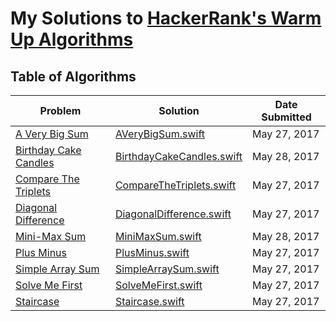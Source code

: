 # My Solutions to [HackerRank's Warm Up Algorithms](https://www.hackerrank.com/domains/algorithms/warmup)
## Table of Algorithms
| Problem | Solution | Date Submitted |
| ------- | -------- | -------- |
| [A Very Big Sum](https://www.hackerrank.com/challenges/a-very-big-sum) | [AVeryBigSum.swift](A%20Very%20Big%20Sum/AVeryBigSum.swift) | May 27, 2017 |
| [Birthday Cake Candles](http://www.hackerrank.com/challenges/birthday-cake-candles) | [BirthdayCakeCandles.swift](Birthday%20Cake%20Candles/BirthdayCakeCandles.swift) | May 28, 2017 |
| [Compare The Triplets](https://www.hackerrank.com/challenges/compate-the-triplets) | [CompareTheTriplets.swift](A%20Very%20Big%20Sum/AVeryBigSum.swift) | May 27, 2017 |
| [Diagonal Difference](https://www.hackerrank.com/challenges/diagonal-difference) | [DiagonalDifference.swift](Diagonal%20Difference/DiagonalDifference.swift) | May 27, 2017 |
| [Mini-Max Sum](http://www.hackerrank.com/challenges/mini-max-sum) | [MiniMaxSum.swift](Mini-Max%20Sum/MiniMaxSum.swift) | May 28, 2017 |
| [Plus Minus](https://www.hackerrank.com/challenges/plus-minus) | [PlusMinus.swift](Plus%20Minus/PlusMinus.swift) | May 27, 2017 |
| [Simple Array Sum](https://www.hackerrank.com/challenges/simple-array-sum) | [SimpleArraySum.swift](Simple%20Array%20Sum/SimpleArraySum.swift) | May 27, 2017 |
| [Solve Me First](https://www.hackerrank.com/challenges/solve-me-first) | [SolveMeFirst.swift](Solve%20Me%20First/SolveMeFirst.swift)| May 27, 2017 |
| [Staircase](https://www.hackerrank.com/challenges/staircase) | [Staircase.swift](Staircase/Staircase.swift) | May 27, 2017 |
